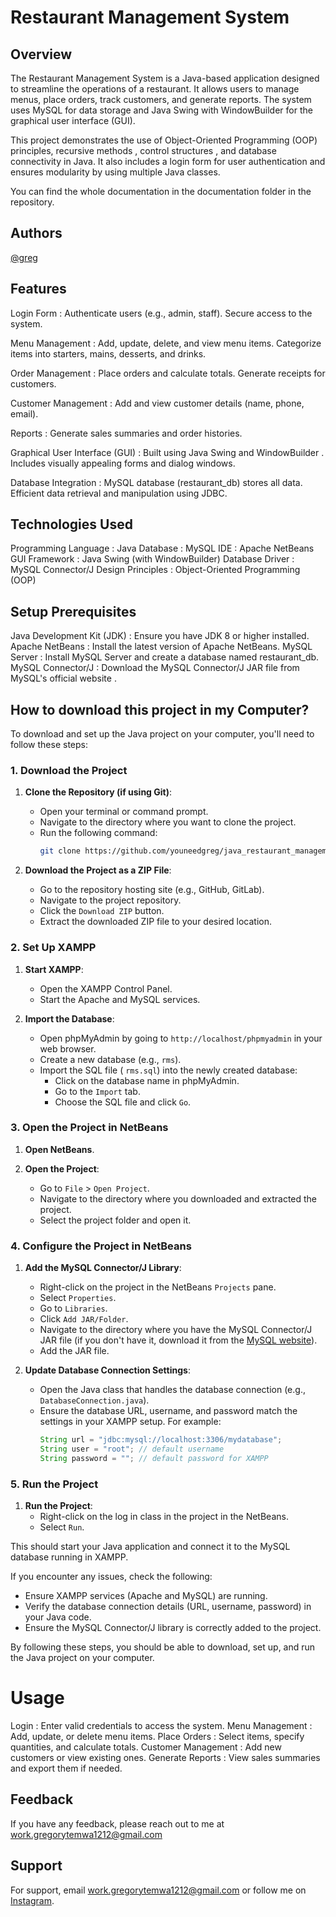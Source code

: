 # Restaurant Management System
## Overview

The Restaurant Management System is a Java-based application designed to streamline the operations of a restaurant. It allows users to manage menus, place orders, track customers, and generate reports. The system uses MySQL for data storage and Java Swing with WindowBuilder for the graphical user interface (GUI).

This project demonstrates the use of Object-Oriented Programming (OOP) principles, recursive methods , control structures , and database connectivity in Java. It also includes a login form for user authentication and ensures modularity by using multiple Java classes.

You can find the whole documentation in the documentation folder in the repository.

## Authors
[@greg](https://www.github.com/youneedgreg)

## Features
Login Form :
Authenticate users (e.g., admin, staff).
Secure access to the system.

Menu Management :
Add, update, delete, and view menu items.
Categorize items into starters, mains, desserts, and drinks.

Order Management :
Place orders and calculate totals.
Generate receipts for customers.

Customer Management :
Add and view customer details (name, phone, email).

Reports :
Generate sales summaries and order histories.

Graphical User Interface (GUI) :
Built using Java Swing and WindowBuilder .
Includes visually appealing forms and dialog windows.

Database Integration :
MySQL database (restaurant_db) stores all data.
Efficient data retrieval and manipulation using JDBC.

## Technologies Used
Programming Language : Java
Database : MySQL
IDE : Apache NetBeans
GUI Framework : Java Swing (with WindowBuilder)
Database Driver : MySQL Connector/J
Design Principles : Object-Oriented Programming (OOP)

## Setup Prerequisites
Java Development Kit (JDK) : Ensure you have JDK 8 or higher installed.
Apache NetBeans : Install the latest version of Apache NetBeans.
MySQL Server : Install MySQL Server and create a database named restaurant_db.
MySQL Connector/J : Download the MySQL Connector/J JAR file from MySQL's official website .

## How to download this project in my Computer?

To download and set up the Java project on your computer, you'll need to follow these steps:

### 1. Download the Project
1. **Clone the Repository (if using Git)**:
   - Open your terminal or command prompt.
   - Navigate to the directory where you want to clone the project.
   - Run the following command:
     ```sh
     git clone https://github.com/youneedgreg/java_restaurant_management
     ```

2. **Download the Project as a ZIP File**:
   - Go to the repository hosting site (e.g., GitHub, GitLab).
   - Navigate to the project repository.
   - Click the `Download ZIP` button.
   - Extract the downloaded ZIP file to your desired location.

### 2. Set Up XAMPP
1. **Start XAMPP**:
   - Open the XAMPP Control Panel.
   - Start the Apache and MySQL services.

2. **Import the Database**:
   - Open phpMyAdmin by going to `http://localhost/phpmyadmin` in your web browser.
   - Create a new database (e.g., `rms`).
   - Import the SQL file ( `rms.sql`) into the newly created database:
     - Click on the database name in phpMyAdmin.
     - Go to the `Import` tab.
     - Choose the SQL file and click `Go`.

### 3. Open the Project in NetBeans
1. **Open NetBeans**.

2. **Open the Project**:
   - Go to `File` > `Open Project`.
   - Navigate to the directory where you downloaded and extracted the project.
   - Select the project folder and open it.

### 4. Configure the Project in NetBeans
1. **Add the MySQL Connector/J Library**:
   - Right-click on the project in the NetBeans `Projects` pane.
   - Select `Properties`.
   - Go to `Libraries`.
   - Click `Add JAR/Folder`.
   - Navigate to the directory where you have the MySQL Connector/J JAR file (if you don't have it, download it from the [MySQL website](https://dev.mysql.com/downloads/connector/j/)).
   - Add the JAR file.

2. **Update Database Connection Settings**:
   - Open the Java class that handles the database connection (e.g., `DatabaseConnection.java`).
   - Ensure the database URL, username, and password match the settings in your XAMPP setup. For example:
     ```java
     String url = "jdbc:mysql://localhost:3306/mydatabase";
     String user = "root"; // default username
     String password = ""; // default password for XAMPP
     ```

### 5. Run the Project
1. **Run the Project**:
   - Right-click on the log in class in the project in the NetBeans.
   - Select `Run`.

This should start your Java application and connect it to the MySQL database running in XAMPP.

If you encounter any issues, check the following:
- Ensure XAMPP services (Apache and MySQL) are running.
- Verify the database connection details (URL, username, password) in your Java code.
- Ensure the MySQL Connector/J library is correctly added to the project.

By following these steps, you should be able to download, set up, and run the Java project on your computer.

# Usage
Login : Enter valid credentials to access the system.
Menu Management : Add, update, or delete menu items.
Place Orders : Select items, specify quantities, and calculate totals.
Customer Management : Add new customers or view existing ones.
Generate Reports : View sales summaries and export them if needed.

## Feedback

If you have any feedback, please reach out to me at work.gregorytemwa1212@gmail.com


## Support

For support, email work.gregorytemwa1212@gmail.com or follow me on [Instagram](https://www.instagram.com/gr3g5p0v).


